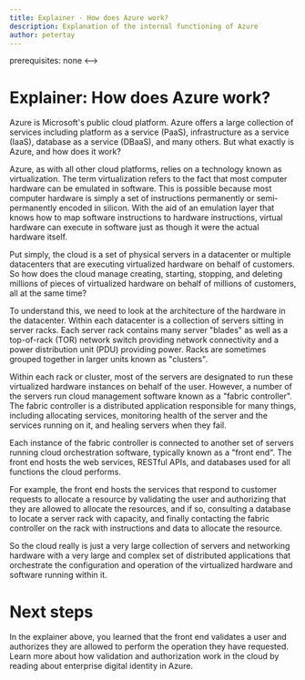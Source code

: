 ```yaml
---
title: Explainer - How does Azure work?
description: Explanation of the internal functioning of Azure
author: petertay
---
```

<!-->
prerequisites: none
<-->

# Explainer: How does Azure work?

Azure is Microsoft's public cloud platform. Azure offers a large collection of services including platform as a service (PaaS), infrastructure as a service (IaaS), database as a service (DBaaS), and many others. But what exactly is Azure, and how does it work?

Azure, as with all other cloud platforms, relies on a technology known as virtualization. The term virtualization refers to the fact that most computer hardware can be emulated in software. This is possible because most computer hardware is simply a set of instructions permanently or semi-permanently encoded in silicon. With the aid of an emulation layer that knows how to map software instructions to hardware instructions, virtual hardware can execute in software just as though it were the actual hardware itself.

Put simply, the cloud is a set of physical servers in a datacenter or multiple datacenters that are executing virtualized hardware on behalf of customers. So how does the cloud manage creating, starting, stopping, and deleting millions of pieces of virtualized hardware on behalf of millions of customers, all at the same time?

To understand this, we need to look at the architecture of the hardware in the datacenter.  Within each datacenter is a collection of servers sitting in server racks. Each server rack contains many server "blades" as well as a top-of-rack (TOR) network switch providing network connectivity and a power distribution unit (PDU) providing power. Racks are sometimes grouped together in larger units known as "clusters". 

Within each rack or cluster, most of the servers are designated to run these virtualized hardware instances on behalf of the user. However, a number of the servers run cloud management software known as a "fabric controller". The fabric controller is a distributed application responsible for many things, including allocating services, monitoring health of the server and the services running on it, and healing servers when they fail.

Each instance of the fabric controller is connected to another set of servers running cloud orchestration software, typically known as a "front end". The front end hosts the web services, RESTful APIs, and databases used for all functions the cloud performs. 

For example, the front end hosts the services that respond to customer requests to allocate a resource by validating the user and authorizing that they are allowed to allocate the resources, and if so, consulting a database to locate a server rack with capacity, and finally contacting the fabric controller on the rack with instructions and data to allocate the resource.

So the cloud really is just a very large collection of servers and networking hardware with a very large and complex set of distributed applications that orchestrate the configuration and operation of the virtualized hardware and software running within it.  

# Next steps

In the explainer above, you learned that the front end validates a user and authorizes they are allowed to perform the operation they have requested. Learn more about how validation and authorization work in the cloud by reading about enterprise digital identity in Azure.